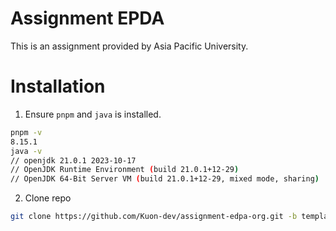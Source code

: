 # Assignment EPDA
This is an assignment provided by Asia Pacific University.

# Installation
1. Ensure `pnpm` and `java` is installed.
```bash
pnpm -v
8.15.1
java -v
// openjdk 21.0.1 2023-10-17
// OpenJDK Runtime Environment (build 21.0.1+12-29)
// OpenJDK 64-Bit Server VM (build 21.0.1+12-29, mixed mode, sharing)
```
2. Clone repo
```bash
git clone https://github.com/Kuon-dev/assignment-edpa-org.git -b template
```
